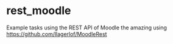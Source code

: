 # rest_moodle

Example tasks using the REST API of Moodle the amazing using https://github.com/llagerlof/MoodleRest
